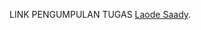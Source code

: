 LINK PENGUMPULAN TUGAS [Laode Saady](https://docs.google.com/document/d/1EwEFB8FC3WdKBHBSr4PZfwiwRo09XNsYxc6YdQOZLh4/edit?usp=sharing).
